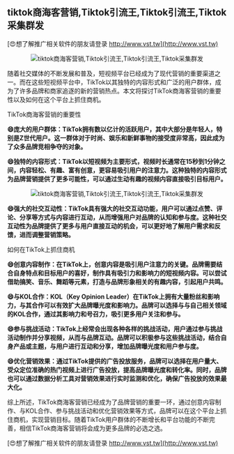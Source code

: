 ## **tiktok商海客营销,Tiktok引流王,Tiktok引流王,Tiktok采集群发**

[😍想了解推广相关软件的朋友请登录 http://www.vst.tw](http://www.vst.tw)

 <center><img src="https://vst.tw/MP4/tuiguang/png/4.png" alt="tiktok商海客营销,Tiktok引流王,Tiktok引流王,Tiktok采集群发"></center>

随着社交媒体的不断发展和普及，短视频平台已经成为了现代营销的重要渠道之一。而在这些短视频平台中，TikTok以其独特的内容形式和广泛的用户群体，成为了许多品牌和商家追逐的新的营销热点。本文将探讨TikTok商海客营销的重要性以及如何在这个平台上抓住商机。

TikTok商海客营销的重要性

**😄庞大的用户群体：TikTok拥有数以亿计的活跃用户，其中大部分是年轻人，特别是Z世代用户。这一群体对于时尚、娱乐和新鲜事物的接受度非常高，因此成为了众多品牌竞相争夺的对象。**

**😄独特的内容形式：TikTok以短视频为主要形式，视频时长通常在15秒到1分钟之间，内容轻松、有趣、富有创意，更容易吸引用户的注意力。这种独特的内容形式为品牌营销提供了更多可能性，可以通过生动有趣的视频内容直接吸引目标用户。**

 <center><img src="https://vst.tw/MP4/tuiguang/png/5.png" alt="tiktok商海客营销,Tiktok引流王,Tiktok引流王,Tiktok采集群发"></center>

**😄强大的社交互动性：TikTok具有强大的社交互动功能，用户可以通过点赞、评论、分享等方式与内容进行互动，从而增强用户对品牌的认知和参与度。这种社交互动性为品牌提供了更多与用户直接互动的机会，可以更好地了解用户需求和反馈，进而调整营销策略。**

如何在TikTok上抓住商机

**😄创意内容制作：在TikTok上，创意内容是吸引用户注意力的关键。品牌需要结合自身特点和目标用户的喜好，制作具有吸引力和影响力的短视频内容。可以尝试借助搞笑、音乐、舞蹈等元素，打造与品牌形象相关的有趣内容，引起用户共鸣。**

**😄与KOL合作：KOL（Key Opinion Leader）在TikTok上拥有大量粉丝和影响力，与其合作可以有效扩大品牌曝光度和影响力。品牌可以选择与与自己相关领域的KOL合作，通过其影响力和号召力，吸引更多用户关注和参与。**

**😄参与挑战活动：TikTok上经常会出现各种各样的挑战活动，用户通过参与挑战活动制作并分享视频，从而与品牌互动。品牌可以积极参与这些挑战活动，结合自身产品或主题，与用户进行互动和分享，增加品牌曝光度和用户参与度。**

**😄优化营销效果：通过TikTok提供的广告投放服务，品牌可以选择在用户量大、受众定位准确的热门视频上进行广告投放，提高品牌曝光度和转化率。同时，品牌也可以通过数据分析工具对营销效果进行实时监测和优化，确保广告投放的效果最大化。**

综上所述，TikTok商海客营销已经成为了品牌营销的重要一环，通过创意内容制作、与KOL合作、参与挑战活动和优化营销效果等方式，品牌可以在这个平台上抓住商机，实现营销目标。随着TikTok用户群体的不断增长和平台功能的不断完善，相信TikTok商海客营销将会成为更多品牌的必选之选。

[😍想了解推广相关软件的朋友请登录 http://www.vst.tw](http://www.vst.tw)



